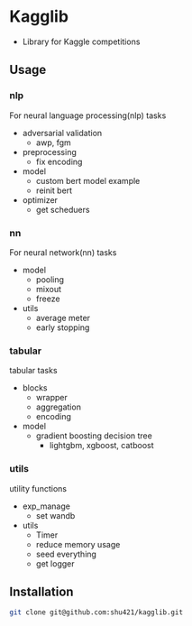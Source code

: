 # Kagglib
- Library for Kaggle competitions

## Usage
### nlp
For neural language processing(nlp) tasks
- adversarial validation
    - awp, fgm
- preprocessing
    - fix encoding
- model
    - custom bert model example
    - reinit bert
- optimizer
    - get scheduers

### nn
For neural network(nn) tasks
- model
    - pooling
    - mixout
    - freeze
- utils
    - average meter
    - early stopping

### tabular
tabular tasks
- blocks
    - wrapper
    - aggregation
    - encoding
- model
    - gradient boosting decision tree
        - lightgbm, xgboost, catboost

### utils
utility functions
- exp_manage
    - set wandb
- utils
    - Timer
    - reduce memory usage
    - seed everything
    - get logger


## Installation
```bash
git clone git@github.com:shu421/kagglib.git
```
